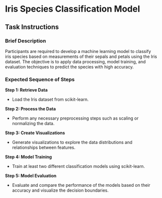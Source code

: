 # Iris Species Classification Model

## Task Instructions

### Brief Description
Participants are required to develop a machine learning model to classify iris species based on measurements of their sepals and petals using the Iris dataset. The objective is to apply data processing, model training, and evaluation techniques to predict the species with high accuracy.

### Expected Sequence of Steps

**Step 1: Retrieve Data**
- Load the Iris dataset from scikit-learn.

**Step 2: Process the Data**
- Perform any necessary preprocessing steps such as scaling or normalizing the data.

**Step 3: Create Visualizations**
- Generate visualizations to explore the data distributions and relationships between features.

**Step 4: Model Training**
- Train at least two different classification models using scikit-learn.

**Step 5: Model Evaluation**
- Evaluate and compare the performance of the models based on their accuracy and visualize the decision boundaries.

